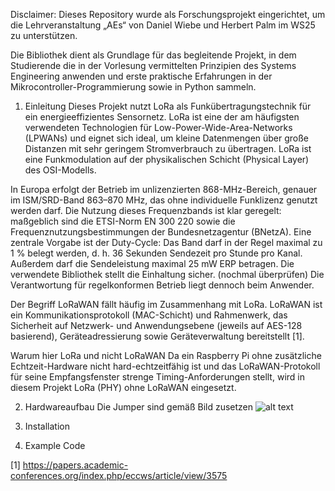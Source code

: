 Disclaimer: Dieses Repository wurde als Forschungsprojekt eingerichtet, um die Lehrveranstaltung „AEs“ von Daniel Wiebe und Herbert Palm im WS25 zu unterstützen.

Die Bibliothek dient als Grundlage für das begleitende Projekt, in dem Studierende die in der Vorlesung vermittelten Prinzipien des Systems Engineering anwenden und erste praktische Erfahrungen in der Mikrocontroller-Programmierung sowie in Python sammeln.


1. Einleitung
Dieses Projekt nutzt LoRa als Funkübertragungstechnik für ein energieeffizientes Sensornetz. 
LoRa ist eine der am häufigsten verwendeten Technologien für Low-Power-Wide-Area-Networks (LPWANs) und eignet sich ideal, um kleine Datenmengen über große Distanzen mit sehr geringem Stromverbrauch zu übertragen. LoRa ist eine Funkmodulation auf der physikalischen Schicht (Physical Layer) des OSI-Modells.

In Europa erfolgt der Betrieb im unlizenzierten 868-MHz-Bereich, genauer im ISM/SRD-Band 863–870 MHz, das ohne 
individuelle Funklizenz genutzt werden darf. Die Nutzung dieses Frequenzbands ist klar geregelt: maßgeblich sind 
die ETSI-Norm EN 300 220 sowie die Frequenznutzungsbestimmungen der Bundesnetzagentur (BNetzA). 
Eine zentrale Vorgabe ist der Duty-Cycle: Das Band darf in der Regel maximal zu 1 % belegt werden, d. h. 36 Sekunden Sendezeit pro Stunde pro Kanal. Außerdem darf die Sendeleistung maximal 25 mW ERP betragen.
Die verwendete Bibliothek stellt die Einhaltung sicher. (nochmal überprüfen) Die Verantwortung für regelkonformen Betrieb liegt dennoch beim Anwender.

Der Begriff LoRaWAN fällt häufig im Zusammenhang mit LoRa. LoRaWAN ist ein Kommunikationsprotokoll (MAC-Schicht) 
und Rahmenwerk, das Sicherheit auf Netzwerk- und Anwendungsebene (jeweils auf AES-128 basierend), Geräteadressierung sowie Geräteverwaltung bereitstellt [1].

Warum hier LoRa und nicht LoRaWAN
Da ein Raspberry Pi ohne zusätzliche Echtzeit-Hardware nicht hard-echtzeitfähig ist und das LoRaWAN-Protokoll 
für seine Empfangsfenster strenge Timing-Anforderungen stellt, wird in diesem Projekt LoRa (PHY) ohne LoRaWAN eingesetzt.

2. Hardwareaufbau
Die Jumper sind gemäß Bild zusetzen 
![alt text](image.png)

3. Installation




4. Example Code



[1] https://papers.academic-conferences.org/index.php/eccws/article/view/3575